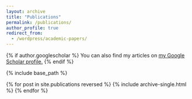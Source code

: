 ```yaml
---
layout: archive
title: "Publications"
permalink: /publications/
author_profile: true
redirect_from: 
  - /wordpress/academic-papers/
---
```


{% if author.googlescholar %}
You can also find my articles on <u><a href="http://scholar.google.com/citations?user=0AvWi3wAAAAJ&hl=en">my Google Scholar profile</a>.</u>
{% endif %}

{% include base_path %}

{% for post in site.publications reversed %}
  {% include archive-single.html %}
{% endfor %}


